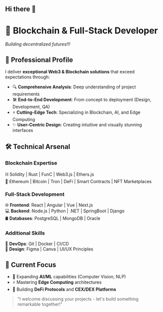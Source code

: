 ## Hi there 👋
# 👑 Blockchain & Full-Stack Developer 

*Building decentralized futures!!!*

## 🚀 Professional Profile

I deliver **exceptional Web3 & Blockchain solutions** that exceed expectations through:
- 🔍 **Comprehensive Analysis**: Deep understanding of project requirements
- 🛠️ **End-to-End Development**: From concept to deployment (Design, Development, QA)
- ⚡ **Cutting-Edge Tech**: Specializing in Blockchain, AI, and Edge Computing
- ✨ **User-Centric Design**: Creating intuitive and visually stunning interfaces

## 🛠 Technical Arsenal

### Blockchain Expertise
⛓️ Solidity | Rust | FunC | Web3.js | Ethers.js  
📌 Ethereum | Bitcoin | Tron | DeFi | Smart Contracts | NFT Marketplaces

### Full-Stack Development
🌐 **Frontend**: React | Angular | Vue | Next.js  
💻 **Backend**: Node.js | Python | .NET | SpringBoot | Django  
🛢 **Databases**: PostgreSQL | MongoDB | Oracle  

### Additional Skills
🔧 **DevOps**: Git | Docker | CI/CD  
🎨 **Design**: Figma | Canva | UI/UX Principles  

## 🌱 Current Focus
- 🧠 Expanding **AI/ML** capabilities (Computer Vision, NLP)
- ⚡ Mastering **Edge Computing** architectures
- 🔮 Building **DeFi Protocols** and **CEX/DEX Platforms**


> "I welcome discussing your projects - let's build something remarkable together!"  

